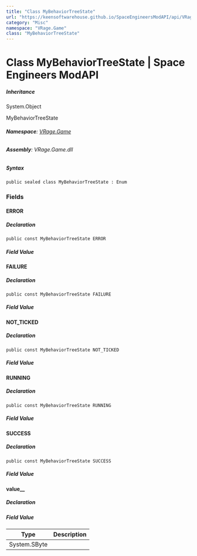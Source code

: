 ```yaml
---
title: "Class MyBehaviorTreeState"
url: "https://keensoftwarehouse.github.io/SpaceEngineersModAPI/api/VRage.Game.MyBehaviorTreeState.html"
category: "Misc"
namespace: "VRage.Game"
class: "MyBehaviorTreeState"
---
```


# Class MyBehaviorTreeState | Space Engineers ModAPI

##### Inheritance

System.Object

MyBehaviorTreeState

###### **Namespace**: [VRage.Game](https://keensoftwarehouse.github.io/SpaceEngineersModAPI/api/VRage.Game.html)

###### **Assembly**: VRage.Game.dll

##### Syntax

```
public sealed class MyBehaviorTreeState : Enum
```

### [](#fields)Fields

#### [](#VRage_Game_MyBehaviorTreeState_ERROR)ERROR

##### Declaration

```
public const MyBehaviorTreeState ERROR
```

##### Field Value

#### [](#VRage_Game_MyBehaviorTreeState_FAILURE)FAILURE

##### Declaration

```
public const MyBehaviorTreeState FAILURE
```

##### Field Value

#### [](#VRage_Game_MyBehaviorTreeState_NOT_TICKED)NOT\_TICKED

##### Declaration

```
public const MyBehaviorTreeState NOT_TICKED
```

##### Field Value

#### [](#VRage_Game_MyBehaviorTreeState_RUNNING)RUNNING

##### Declaration

```
public const MyBehaviorTreeState RUNNING
```

##### Field Value

#### [](#VRage_Game_MyBehaviorTreeState_SUCCESS)SUCCESS

##### Declaration

```
public const MyBehaviorTreeState SUCCESS
```

##### Field Value

#### [](#VRage_Game_MyBehaviorTreeState_value__)value\_\_

##### Declaration

##### Field Value

| Type | Description |
| --- | --- |
| System.SByte |     |